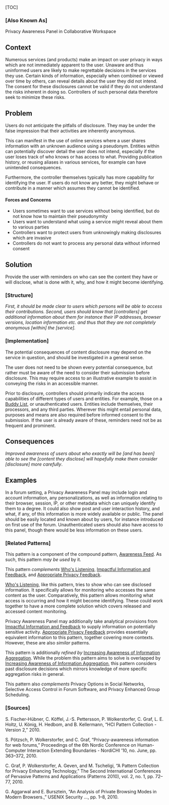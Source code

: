 [TOC]

### [Also Known As]
<!-- All other names the pattern is known by.-->

Privacy Awareness Panel in Collaborative Workspace

## Context
<!-- The situations in which the pattern may apply.-->
<!-- Aspects which constrain the solution, but are not modified by it. They affect the impact of different forces.-->

Numerous services (and products) make an impact on user privacy in ways which are not immediately apparent to the user. Unaware and thus uninformed users are likely to make regrettable decisions in the services they use. Certain kinds of information, especially when combined or viewed over time by others, can reveal details about the user they did not intend. The consent for these disclosures cannot be valid if they do not understand the risks inherent in doing so. Controllers of such personal data therefore seek to minimize these risks.

## Problem
<!-- The problem a pattern addresses, including a list of forces describing why a problem might be difficult to solve.-->

Users do not anticipate the pitfalls of disclosure. They may be under the false impression that their activities are inherently anonymous.

This can manifest in the use of online services where a user shares information with an unknown audience using a pseudonym. Entities within can potentially discover detail the user does not intend, especially if the user loses track of who knows or has access to what. Providing publication history, or reusing aliases in various services, for example can have unintended consequences.

Furthermore, the controller themselves typically has more capability for identifying the user. If users do not know any better, they might behave or contribute in a manner which assumes they cannot be identified.

#### Forces and Concerns
<!-- Implications in this problem which affect the appropriateness of a solution, and are affected by this pattern.-->
<!-- Forces should be highly visible for easy reference, where less obvious a dedicated section is recommended.-->

- Users sometimes want to use services without being identified, but do not know how to maintain their pseudonymity
- Users want to understand what using a service might reveal about them to various parties
- Controllers want to protect users from unknowingly making disclosures which are invasive
- Controllers do not want to process any personal data without informed consent

## Solution
<!-- A concise description of how the pattern addresses the problem.-->

Provide the user with reminders on who can see the content they have or will disclose, what is done with it, why, and how it might become identifying.

### [Structure]
<!--A detailed specification of the structural aspects of the pattern. A class diagram if applicable.-->

_First, it should be made clear to users which persons will be able to access their contributions. Second, users should know that [controllers] get additional information about them for instance their IP addresses, browser versions, location information etc. and thus that they are not completely anonymous [within] the [service]._

### [Implementation]
<!--Guidelines for implementing the pattern; code fragments; suggested PETS; policy fragments.-->

The potential consequences of content disclosure may depend on the service in question, and should be investigated in a general sense.

The user does not need to be shown every potential consequence, but rather must be aware of the need to consider their submission before disclosure. This may require access to an illustrative example to assist in conveying the risks in an accessible manner.

Prior to disclosure, controllers should primarily indicate the access capabilities of different types of users and entities. For example, those on a [Buddy List](Buddy-List), or unauthenticated users. Entities include themselves, their processors, and any third parties. Wherever this might entail personal data, purposes and means are also required before informed consent to the submission. If the user is already aware of these, reminders need not be as frequent and prominent.

## Consequences
<!--The advantages (benefits) and disadvantages (liabilities) of applying the pattern.-->

_Improved awareness of users about who exactly will be [and has been] able to see the [content they disclose] will hopefully make them consider [disclosure] more carefully_.

<!--### [Constraints]-->
<!-- limitations as a consequence of applying the pattern.-->



## Examples
<!--Motivational example to see how the pattern is applied.-->

In a forum setting, a Privacy Awareness Panel may include login and account information, any personalizations, as well as information relating to their browser, session, IP, or other metadata which can uniquely identify them to a degree. It could also show post and user interaction history, and what, if any, of this information is more widely available or public. The panel should be easily located and known about by users, for instance introduced on first use of the forum. Unauthenticated users should also have access to this panel, though there would be less information on these users.

<!--### [Known Uses]-->
<!-- Pointers to various applications of the pattern.-->



<!--## See Also-->
<!-- Any pointers to relevant information, not contained in the subfields below.-->



### [Related Patterns]
<!-- Supporting and conflicting patterns-->

This pattern is a component of the compound pattern, [Awareness Feed](Awareness-Feed). As such, this pattern _may be used_ by it.

This pattern _complements_ [Who's Listening](Whos-Listening), [Impactful Information and Feedback](Impactful-Information-and-Feedback), and [Appropriate Privacy Feedback](Appropriate-Privacy-Feedback).

[Who's Listening](Whos-Listening), like this pattern, tries to show who can see disclosed information. It specifically allows for monitoring who accesses the same content as the user. Comparatively, this pattern allows monitoring what access is occurring and how it might become identifying. These could work together to have a more complete solution which covers released and accessed content monitoring.

Privacy Awareness Panel may additionally take analytical provisions from [Impactful Information and Feedback](Impactful-Information-and-Feedback) to supply information on potentially sensitive activity. [Appropriate Privacy Feedback](Appropriate-Privacy-Feedback) provides essentially equivalent information to this pattern, together covering more contexts. However, these are also _similar_ patterns.

This pattern is additionally _refined by_ [Increasing Awareness of Information Aggregation](Increasing-Awareness-of-Information-Aggregation). While the problem this pattern aims to solve is overlapped by [Increasing Awareness of Information Aggregation](Increasing-Awareness-of-Information-Aggregation), this pattern considers past disclosure decisions which mirrors knowledge of more specific aggregation risks in general.

This pattern also _complements_ Privacy Options in Social Networks, Selective Access Control in Forum Software, and Privacy Enhanced Group Scheduling.

### [Sources]
<!-- References to the original source of the pattern.-->

S. Fischer-Hübner, C. Köffel, J.-S. Pettersson, P. Wolkerstorfer, C. Graf, L. E. Holtz, U. König, H. Hedbom, and B. Kellermann, “HCI Pattern Collection - Version 2,” 2010.

S. Pötzsch, P. Wolkerstorfer, and C. Graf, “Privacy-awareness information for web forums,” Proceedings of the 6th Nordic Conference on Human-Computer Interaction Extending Boundaries - NordiCHI ’10, no. June, pp. 363–372, 2010.

C. Graf, P. Wolkerstorfer, A. Geven, and M. Tscheligi, “A Pattern Collection for Privacy Enhancing Technology,” The Second International Conferences of Pervasive Patterns and Applications (Patterns 2010), vol. 2, no. 1, pp. 72–77, 2010.

G. Aggarwal and E. Bursztein, “An Analysis of Private Browsing Modes in Modern Browsers.,” USENIX Security …, pp. 1–8, 2010.

<!--## General Comments-->
<!-- Separate discussion on the pattern.-->



<!--## Tags-->
<!-- User definable descriptors for additional correlation.-->